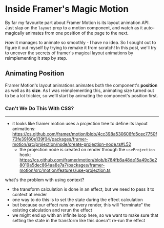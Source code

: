 # Inside Framer's Magic Motion

By far my favourite part about Framer Motion is its layout animation API. Just slap on the `layout` prop to a motion component, and watch as it auto-magically animates from one position of the page to the next.

_How_ it manages to animate so smoothly - I have no idea. So I sought out to figure it out myself by trying to remake it from scratch! In this post, we'll try to uncover the secrets of framer's magical layout animations by reimplementing it step by step.

## Animating Position

Framer Motion's layout animations animates both the component's **position** as well as its **size**. As I was reimplementing this, animating size turned out to be a lot trickier, so we'll start by animating the component's position first.

### Can't We Do This With CSS?

---

- it looks like framer motion uses a projection tree to define its layout animations: https://cs.github.com/framer/motion/blob/4cc398a530606fd5cec7750f73fe39160e139f04/packages/framer-motion/src/projection/node/create-projection-node.ts#L52
  - the projection node is created on render through the `useProjection` hook: https://cs.github.com/framer/motion/blob/b784fb6a48de15a49c3e28019a5dec864aa8e7a7/packages/framer-motion/src/motion/features/use-projection.ts

what's the problem with using context?
  - the transform calculation is done in an effect, but we need to pass it to context at render
  - one way to do this is to set the state during the effect calculation
  - but because our effect runs on every render, this will "terminate" the existing calculation and rerun the effect
  - we might end up with an infinite loop here, so we want to make sure that setting the state in the transform like this doesn't re-run the effect

